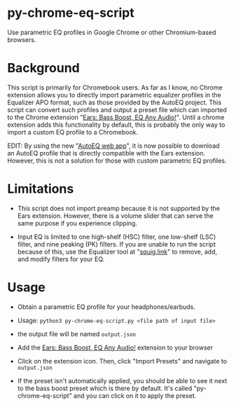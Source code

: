 # py-chrome-eq-script
Use parametric EQ profiles in Google Chrome or other Chromium-based browsers.

# Background
This script is primarily for Chromebook users. As far as I know, no Chrome extension allows you to directly import parametric equalizer profiles in the Equalizer APO format, such as those provided by the AutoEQ project. This script can convert such profiles and output a preset file which can imported to the Chrome extension "[Ears: Bass Boost, EQ Any Audio!](https://chrome.google.com/webstore/detail/ears-bass-boost-eq-any-au/nfdfiepdkbnoanddpianalelglmfooik)". Until a chrome extension adds this functionality by default, this is probably the only way to import a custom EQ profile to a Chromebook.

EDIT: By using the new "[AutoEQ web app](https://autoeq.app/)", it is now possible to download an AutoEQ profile that is directly compatible with the Ears extension. However, this is not a solution for those with custom parametric EQ profiles.

# Limitations
- This script does not import preamp because it is not supported by the Ears extension. However, there is a volume slider that can serve the same purpose if you experience clipping.

- Input EQ is limited to one high-shelf (HSC) filter, one low-shelf (LSC) filter, and nine peaking (PK) filters. If you are unable to run the script because of this, use the Equalizer tool at "[squig.link](https://squig.link/)" to remove, add, and modify filters for your EQ.

# Usage
- Obtain a parametric EQ profile for your headphones/earbuds.

- Usage: ```python3 py-chrome-eq-script.py <file path of input file>```

-  the output file will be named ```output.json```

- Add the [Ears: Bass Boost, EQ Any Audio!](https://chrome.google.com/webstore/detail/ears-bass-boost-eq-any-au/nfdfiepdkbnoanddpianalelglmfooik) extension to your browser

- Click on the extension icon. Then, click "Import Presets" and navigate to ```output.json```

- If the preset isn't automatically applied, you should be able to see it next to the bass boost preset which is there by default. It's called "py-chrome-eq-script" and you can click on it to apply the preset.
